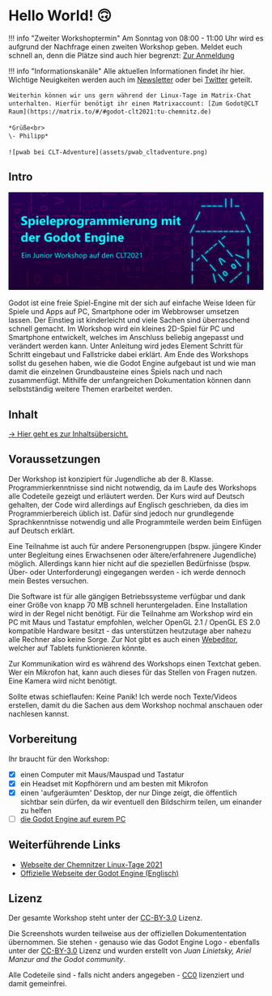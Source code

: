 # Hello World! 🙃

!!! info "Zweiter Workshoptermin"
	Am Sonntag von 08:00 - 11:00 Uhr wird es aufgrund der Nachfrage einen zweiten Workshop geben. Meldet euch schnell an, denn die Plätze sind auch hier begrenzt: [Zur Anmeldung](https://chemnitzer.linux-tage.de/2021/de/programm/beitrag/134)
	

!!! info "Informationskanäle"
	Alle aktuellen Informationen findet ihr hier. Wichtige Neuigkeiten werden auch im [Newsletter](https://chemnitzer.linux-tage.de/2021/de/presse/newsletter) oder bei [Twitter](https://chemnitzer.linux-tage.de/twitter) geteilt.

	Weiterhin können wir uns gern während der Linux-Tage im Matrix-Chat unterhalten. Hierfür benötigt ihr einen Matrixaccount: [Zum Godot@CLT Raum](https://matrix.to/#/#godot-clt2021:tu-chemnitz.de)
	
	*Grüße<br>
	\- Philipp*
	
	![pwab bei CLT-Adventure](assets/pwab_cltadventure.png)

## Intro

![Banner - Godot auf der CLT2021](assets/banner.png)

Godot ist eine freie Spiel-Engine mit der sich auf einfache Weise Ideen für Spiele und Apps auf PC, Smartphone oder im Webbrowser umsetzen lassen. Der Einstieg ist kinderleicht und viele Sachen sind überraschend schnell gemacht. Im Workshop wird ein kleines 2D-Spiel für PC und Smartphone entwickelt, welches im Anschluss beliebig angepasst und verändert werden kann. Unter Anleitung wird jedes Element Schritt für Schritt eingebaut und Fallstricke dabei erklärt. Am Ende des Workshops sollst du gesehen haben, wie die Godot Engine aufgebaut ist und wie man damit die einzelnen Grundbausteine eines Spiels nach und nach zusammenfügt. Mithilfe der umfangreichen Dokumentation können dann selbstständig weitere Themen erarbeitet werden.

## Inhalt

[-> Hier geht es zur Inhaltsübersicht.](contents.md)

## Voraussetzungen

Der Workshop ist konzipiert für Jugendliche ab der 8. Klasse. Programmierkenntnisse sind nicht notwendig, da im Laufe des Workshops alle Codeteile gezeigt und erläutert werden. Der Kurs wird auf Deutsch gehalten, der Code wird allerdings auf Englisch geschrieben, da dies im Programmierbereich üblich ist. Dafür sind jedoch nur grundlegende Sprachkenntnisse notwendig und alle Programmteile werden beim Einfügen auf Deutsch erklärt.

Eine Teilnahme ist auch für andere Personengruppen (bspw. jüngere Kinder unter Begleitung eines Erwachsenen oder ältere/erfahrenere Jugendliche) möglich. Allerdings kann hier nicht auf die speziellen Bedürfnisse (bspw. Über- oder Unterforderung) eingegangen werden - ich werde dennoch mein Bestes versuchen.

Die Software ist für alle gängigen Betriebssysteme verfügbar und dank einer Größe von knapp 70 MB schnell heruntergeladen. Eine Installation wird in der Regel nicht benötigt. Für die Teilnahme am Workshop wird ein PC mit Maus und Tastatur empfohlen, welcher OpenGL 2.1 / OpenGL ES 2.0 kompatible Hardware besitzt - das unterstützen heutzutage aber nahezu alle Rechner also keine Sorge. Zur Not gibt es auch einen [Webeditor](https://editor.godotengine.org/releases/latest/), welcher auf Tablets funktionieren könnte.

Zur Kommunikation wird es während des Workshops einen Textchat geben. Wer ein Mikrofon hat, kann auch dieses für das Stellen von Fragen nutzen. Eine Kamera wird nicht benötigt.

Sollte etwas schieflaufen: Keine Panik! Ich werde noch Texte/Videos erstellen, damit du die Sachen aus dem Workshop nochmal anschauen oder nachlesen kannst.

## Vorbereitung

Ihr braucht für den Workshop:

- [x] einen Computer mit Maus/Mauspad und Tastatur
- [x] ein Headset mit Kopfhörern und am besten mit Mikrofon
- [x] einen 'aufgeräumten' Desktop, der nur Dinge zeigt, die öffentlich sichtbar sein dürfen, da wir eventuell den Bildschirm teilen, um einander zu helfen
- [ ] [die Godot Engine auf eurem PC](installation.md)

## Weiterführende Links

- [Webseite der Chemnitzer Linux-Tage 2021](https://chemnitzer.linux-tage.de/2021/de)
- [Offizielle Webseite der Godot Engine (Englisch)](https://godotengine.org/)

## Lizenz

Der gesamte Workshop steht unter der [CC-BY-3.0](https://creativecommons.org/licenses/by/3.0/de/) Lizenz.

Die Screenshots wurden teilweise aus der offiziellen Dokumententation übernommen. Sie stehen - genauso wie das Godot Engine Logo - ebenfalls unter der [CC-BY-3.0](https://creativecommons.org/licenses/by/3.0/) Lizenz und wurden erstellt von _Juan Linietsky, Ariel Manzur and the Godot community_.

Alle Codeteile sind - falls nicht anders angegeben - [CC0](https://creativecommons.org/publicdomain/zero/1.0/deed.de) lizenziert und damit gemeinfrei.
